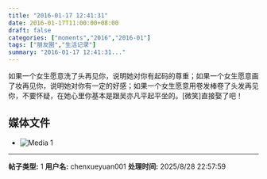 ```yaml
---
title: "2016-01-17 12:41:31"
date: 2016-01-17T11:00:00+08:00
draft: false
categories: ["moments","2016","2016-01"]
tags: ["朋友圈","生活记录"]
summary: "2016-01-17 12:41:31..."
---
```


如果一个女生愿意洗了头再见你，说明她对你有起码的尊重；如果一个女生愿意画了妆再见你，说明她对你有一定的好感；如果一个女生愿意用卷发棒卷了头发再见你，不要怀疑，在她心里你基本是跟吴亦凡平起平坐的。[微笑]直接娶了吧！

## 媒体文件

- ![Media 1](/Moments/photos/2016-01-17/201601171241310.jpg)

---

**帖子类型:** 1
**用户名:** chenxueyuan001
**处理时间:** 2025/8/28 22:57:59